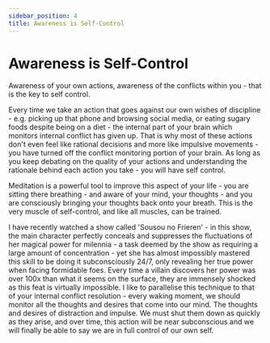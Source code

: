 ```yaml
---
sidebar_position: 4
title: Awareness is Self-Control
---
```


# Awareness is Self-Control

Awareness of your own actions, awareness of the conflicts within you - that is the
key to self control. 

Every time we take an action that goes against our own wishes of discipline - e.g. picking up that
phone and browsing social media, or eating sugary foods despite being on a diet - 
the internal part of your brain which monitors internal conflict has given up. That is why
most of these actions don't even feel like rational decisions and more like impulsive movements - you have turned off the
conflict monitoring portion of your brain. As long as you keep debating on the quality
of your actions and understanding the rationale behind each action you take - you will
have self control.

Meditation is a powerful tool to improve this aspect of your life - you are sitting there
breathing - and aware of your mind, your thoughts - and you are consciously bringing your
thoughts back onto your breath. This is the very muscle of self-control, and like all
muscles, can be trained.

I have recently watched a show called 'Sousou no Frieren' - in this show, the main
character perfectly conceals and suppresses the fluctuations of her magical power
for milennia - a task deemed by the show as requiring a large amount of concentration - yet she has almost impossibly
mastered this skill to be doing it subconsciously 24/7, only revealing her true power when facing
formidable foes. Every time a villain discovers her power was over 100x than what it seems
on the surface, they are immensely shocked as this feat is virtually impossible.
I like to parallelise this technique to that of your internal conflict
resolution - every waking moment, we should monitor all the thoughts and desires that
come into our mind. The thoughts and desires of distraction and impulse. We must shut them
down as quickly as they arise, and over time, this action will be near subconscious and we
will finally be able to say we are in full control of our own self.